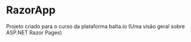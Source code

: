 # RazorApp
Projeto criado para o curso da plataforma balta.io (Uma visão geral sobre ASP.NET Razor Pages)
